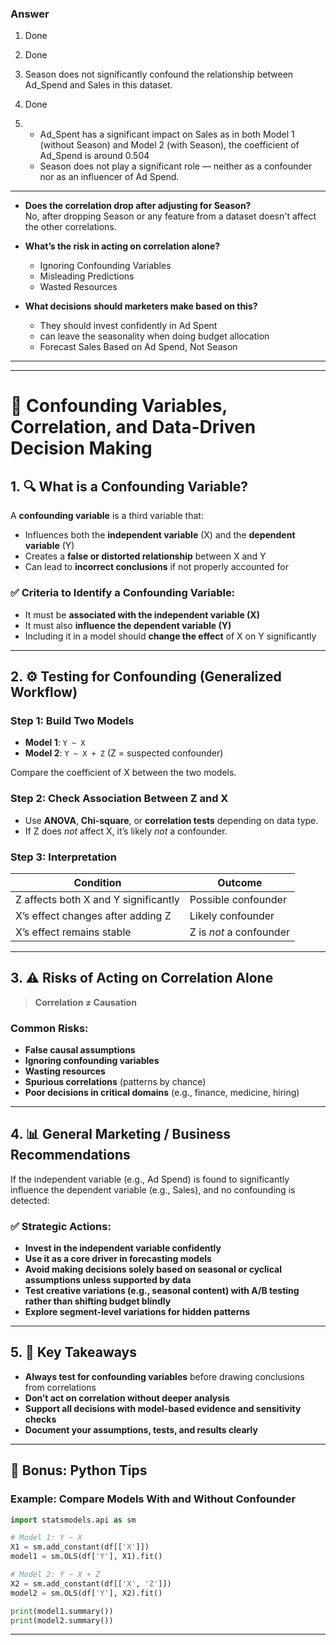 ### Answer

1. Done

2. Done

3. Season does not significantly confound the relationship between Ad_Spend and Sales in this dataset.

4. Done

5.  - Ad_Spent has a significant impact on Sales as in both Model 1 (without Season) and Model 2 (with Season), the coefficient of Ad_Spend is around 0.504
    - Season does not play a significant role — neither as a confounder nor as an influencer of Ad Spend.

---

- **Does the correlation drop after adjusting for Season?**  
No, after dropping Season or any feature from a dataset doesn't affect the other correlations.

- **What’s the risk in acting on correlation alone?**  
    - Ignoring Confounding Variables
    - Misleading Predictions
    - Wasted Resources

- **What decisions should marketers make based on this?**  
    - They should invest confidently in Ad Spent 
    - can leave the seasonality when doing budget allocation 
    - Forecast Sales Based on Ad Spend, Not Season

---
---

# 📘 Confounding Variables, Correlation, and Data-Driven Decision Making

## 1. 🔍 What is a Confounding Variable?

A **confounding variable** is a third variable that:

- Influences both the **independent variable** (X) and the **dependent variable** (Y)
- Creates a **false or distorted relationship** between X and Y
- Can lead to **incorrect conclusions** if not properly accounted for

### ✅ Criteria to Identify a Confounding Variable:
- It must be **associated with the independent variable (X)**
- It must also **influence the dependent variable (Y)**
- Including it in a model should **change the effect** of X on Y significantly

---

## 2. ⚙️ Testing for Confounding (Generalized Workflow)

### Step 1: Build Two Models
- **Model 1**: `Y ~ X`
- **Model 2**: `Y ~ X + Z` (Z = suspected confounder)

Compare the coefficient of X between the two models.

### Step 2: Check Association Between Z and X
- Use **ANOVA**, **Chi-square**, or **correlation tests** depending on data type.
- If Z does *not* affect X, it’s likely *not* a confounder.

### Step 3: Interpretation
| Condition                              | Outcome                       |
|----------------------------------------|-------------------------------|
| Z affects both X and Y significantly   | Possible confounder           |
| X’s effect changes after adding Z      | Likely confounder             |
| X’s effect remains stable              | Z is *not* a confounder       |

---

## 3. ⚠️ Risks of Acting on Correlation Alone

> **Correlation ≠ Causation**

### Common Risks:
- **False causal assumptions**
- **Ignoring confounding variables**
- **Wasting resources**
- **Spurious correlations** (patterns by chance)
- **Poor decisions in critical domains** (e.g., finance, medicine, hiring)

---

## 4. 📊 General Marketing / Business Recommendations

If the independent variable (e.g., Ad Spend) is found to significantly influence the dependent variable (e.g., Sales), and no confounding is detected:

### ✅ Strategic Actions:
- **Invest in the independent variable confidently**
- **Use it as a core driver in forecasting models**
- **Avoid making decisions solely based on seasonal or cyclical assumptions unless supported by data**
- **Test creative variations (e.g., seasonal content) with A/B testing rather than shifting budget blindly**
- **Explore segment-level variations for hidden patterns**

---

## 5. 🧠 Key Takeaways

- **Always test for confounding variables** before drawing conclusions from correlations
- **Don’t act on correlation without deeper analysis**
- **Support all decisions with model-based evidence and sensitivity checks**
- **Document your assumptions, tests, and results clearly**

---

## 📎 Bonus: Python Tips

### Example: Compare Models With and Without Confounder
```python
import statsmodels.api as sm

# Model 1: Y ~ X
X1 = sm.add_constant(df[['X']])
model1 = sm.OLS(df['Y'], X1).fit()

# Model 2: Y ~ X + Z
X2 = sm.add_constant(df[['X', 'Z']])
model2 = sm.OLS(df['Y'], X2).fit()

print(model1.summary())
print(model2.summary())
```

---